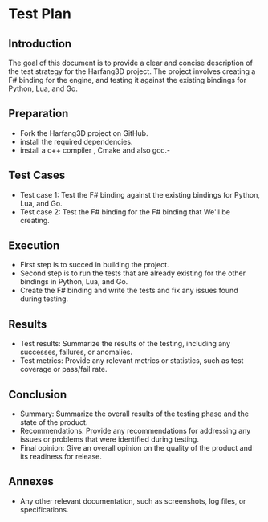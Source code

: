 # Test Plan

## Introduction

The goal of this document is to provide a clear and concise description of the test strategy for the Harfang3D project. The project involves creating a F# binding for the engine, and testing it against the existing bindings for Python, Lua, and Go.

## Preparation

- Fork the Harfang3D project on GitHub.
- install the required dependencies.
- install a c++ compiler , Cmake and also gcc.-

## Test Cases

- Test case 1: Test the F# binding against the existing bindings for Python, Lua, and Go.
- Test case 2: Test the F# binding for the F# binding that We'll be creating.

## Execution

- First step is to succed in building the project.
- Second step is to run the tests that are already existing for the other bindings in Python, Lua, and Go.
- Create the F# binding and write the tests and fix any issues found during testing.

## Results

- Test results: Summarize the results of the testing, including any successes, failures, or anomalies.
- Test metrics: Provide any relevant metrics or statistics, such as test coverage or pass/fail rate.

## Conclusion

- Summary: Summarize the overall results of the testing phase and the state of the product.
- Recommendations: Provide any recommendations for addressing any issues or problems that were identified during testing.
- Final opinion: Give an overall opinion on the quality of the product and its readiness for release.

## Annexes

- Any other relevant documentation, such as screenshots, log files, or specifications.
